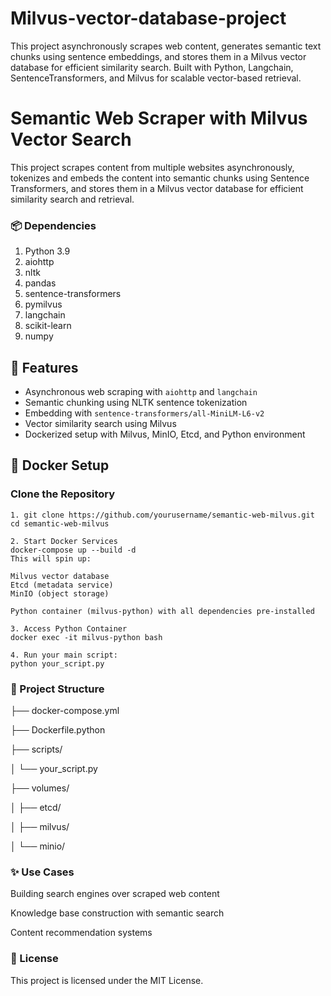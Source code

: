# Milvus-vector-database-project
This project asynchronously scrapes web content, generates semantic text chunks using sentence embeddings, and stores them in a Milvus vector database for efficient similarity search. Built with Python, Langchain, SentenceTransformers, and Milvus for scalable vector-based retrieval.

# Semantic Web Scraper with Milvus Vector Search

This project scrapes content from multiple websites asynchronously, tokenizes and embeds the content into semantic chunks using Sentence Transformers, and stores them in a Milvus vector database for efficient similarity search and retrieval.

### 📦 Dependencies
1. Python 3.9
2. aiohttp
3. nltk
4. pandas
5. sentence-transformers
6. pymilvus
7. langchain
8. scikit-learn
9. numpy

## 🚀 Features

- Asynchronous web scraping with `aiohttp` and `langchain`
- Semantic chunking using NLTK sentence tokenization
- Embedding with `sentence-transformers/all-MiniLM-L6-v2`
- Vector similarity search using Milvus
- Dockerized setup with Milvus, MinIO, Etcd, and Python environment

## 🐳 Docker Setup

### Clone the Repository

```
1. git clone https://github.com/yourusername/semantic-web-milvus.git
cd semantic-web-milvus

2. Start Docker Services
docker-compose up --build -d
This will spin up:

Milvus vector database
Etcd (metadata service)
MinIO (object storage)

Python container (milvus-python) with all dependencies pre-installed

3. Access Python Container
docker exec -it milvus-python bash

4. Run your main script:
python your_script.py
```

### 📂 Project Structure

├── docker-compose.yml

├── Dockerfile.python

├── scripts/

│   └── your_script.py

├── volumes/

│   ├── etcd/

│   ├── milvus/

│   └── minio/

### ✨ Use Cases
Building search engines over scraped web content

Knowledge base construction with semantic search

Content recommendation systems

### 📜 License
This project is licensed under the MIT License.
